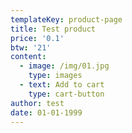 ```yaml
---
templateKey: product-page
title: Test product
price: '0.1'
btw: '21'
content:
  - image: /img/01.jpg
    type: images
  - text: Add to cart
    type: cart-button
author: test
date: 01-01-1999
---
```


